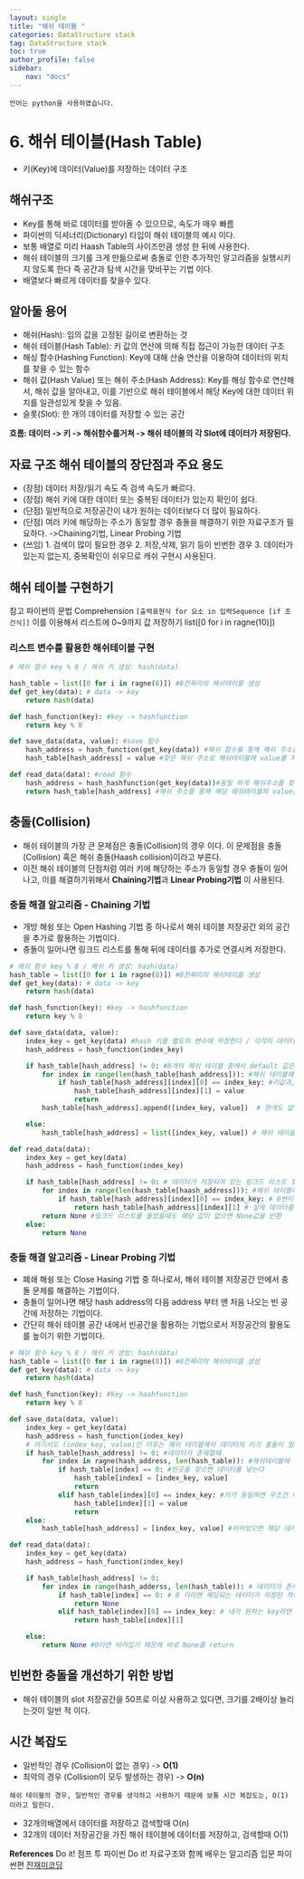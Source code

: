 ```yaml
---
layout: single
title: "해쉬 테이블 "
categories: DataStructure stack
tag: DataStructure stack
toc: true
author_profile: false
sidebar: 
    nav: "docs"
---
```

`언어는 python을 사용하였습니다.`

# 6. 해쉬 테이블(Hash Table)
- 키(Key)에 데이터(Value)를 저장하는 데이터 구조

## 해쉬구조
- Key를 통해 바로 데이터를 받아올 수 있으므로, 속도가 매우 빠름
- 파이썬의 딕셔너리(Dictionary) 타입이 해쉬 테이블의 예시 이다.
- 보통 배열로 미리 Haash Table의 사이즈만큼 생성 한 뒤에 사용한다.
- 해쉬 테이블의 크기를 크게 만듦으로써 충돌로 인한 추가적인 알고리즘을 실행시키지 않도록 한다 즉 공간과 탐색 시간을 맞바꾸는 기법 이다.
- 배열보다 빠르게 데이터를 찾을수 있다.

## 알아둘 용어
- 해쉬(Hash): 임의 값을 고정된 길이로 변환하는 것
- 해쉬 테이블(Hash Table): 키 값의 연산에 의해 직접 접근이 가능한 데이터 구조
- 해싱 함수(Hashing Function): Key에 대해 산술 연산을 이용하여 데이터의 위치를 찾을 수 있는 함수
- 해쉬 값(Hash Value) 또는 해쉬 주소(Hash Address): Key를 해싱 함수로 연산해서, 해쉬 값을 알아내고, 이를 기반으로 해쉬 테이블에서 해당 Key에 대한 데이터 위치를 일관성있게 찾을 수 있음.
- 슬롯(Slot): 한 개의 데이터를 저장할 수 있는 공간

**흐름: 데이터 -> 키 -> 해쉬함수를거쳐 -> 해쉬 테이블의 각 Slot에 데이터가 저장된다.**

## 자료 구조 해쉬 테이블의 장단점과 주요 용도
- (장점) 데이터 저장/읽기 속도 즉 검색 속도가 빠르다.
- (장점) 해쉬 키에 대한 데이터 또는 중복된 데이터가 있는지 확인이 쉽다.
- (단점) 일반적으로 저장공간이 내가 원하는 데이터보다 더 많이 필요하다.
- (단점) 여러 키에 해당하는 주소가 동일할 경우 충돌을 해결하기 위한 자료구조가 필요하다. ->Chaining기법,  Linear Probing 기법
- (쓰임) 1. 검색이 많이 필요한 경우 2. 저장,삭제, 읽기 등이 빈번한 경우 3. 데이터가 있는지 없는지, 중복확인이 쉬우므로 캐쉬 구현시 사용된다.

## 해쉬 테이블 구현하기
 참고 파이썬의 문법 Comprehension
`[출력표현식 for 요소 in 입력Sequence [if 조건식]]`
이를 이용해서 리스트에 0~9까지 값 저장하기
list([0 for i in ragne(10)])

### 리스트 변수를 활용한 해쉬테이블 구현
```python
# 해쉬 함수 key % 8 / 해쉬 키 생성: hash(data)

hash_table = list([0 for i in ragne(8)]) #8칸짜리의 해쉬테이블 생성
def get_key(data): # data -> key
    return hash(data)

def hash_function(key): #key -> hashfunction
    return key % 8

def save_data(data, value): #save 함수
    hash_address = hash_function(get_key(data)) #해쉬 함수를 통해 해쉬 주소를 찾는다
    hash_table[hash_address] = value #찾은 해쉬 주소로 해쉬테이블에 value를 저장한다

def read_data(data): #read 함수
    hash_address = hash_hashfunction(get_key(data))#동일 하게 해쉬주소를 찾고
    return hash_table[hash_address] #해쉬 주소를 통해 해당 해쉬테이블의 value를 반환한다
```

## 충돌(Collision)
- 해쉬 테이블의 가장 큰 문제점은 충돌(Collision)의 경우 이다. 이 문제점을 충돌(Collision) 혹은 해쉬 충돌(Haash collision)이라고 부른다. 
- 이전 해쉬 테이블의 단점처럼 여러 키에 해당하는 주소가 동일할 경우 충돌이 일어나고, 이를 해결하기위해서 **Chaining기법**과 **Linear Probing기법** 이 사용된다.

### 충돌 해결 알고리즘 - Chaining 기법
- 개방 해슁 또는 Open Hashing 기법 중 하나로서 해쉬 테이블 저장공간 외의 공간을 추가로 활용하는 기법이다.
- 충돌이 일어나면 링크드 리스트를 통해 뒤에 데이터를 추가로 연결시켜 저장한다. 

```python
# 해쉬 함수 key % 8 / 해쉬 키 생성: hash(data)
hash_table = list([0 for i in ragne(8)]) #8칸짜리의 해쉬테이블 생성
def get_key(data): # data -> key
    return hash(data)

def hash_function(key): #key -> hashfunction
    return key % 8

def save_data(data, value):
    index_key = get_key(data) #hash 키를 별도의 변수에 저장한다 / 각각의 데이터를 구분학기 위해서 각각의 데이터의 키값을 별도의 index_key 변수에 저장한다.
    hash_address = hash_function(index_key)

    if hash_table[hash_address] != 0: #8개의 해쉬 테이블 중에서 default 값은 0 이다 즉 0이 아니여야 해쉬 테이블의 slot에 데이터가 존재한다는 뜻이다.
        for index in range(len(hash_table[hash_address])): #해쉬 테이블에 데이터가 들어가 있을때, 그 크기만큼 반복을 한다.
            if hash_table[hash_address][index][0] == index_key: #키값과, 데이터를 저장하는걸 2차원 배열형태로 쪼개고 (index_key, value)가 해쉬 테이블에 저장이 된다.
                hash_table[hash_address][index][1] = value
                return
        hash_table[hash_address].append([index_key, value])  # 한개도 없을때는 append를 통해 list형태로 집어 넣는다.

    else:
        hash_table[hash_address] = list([index_key, value]) # 해쉬 테이블에 0이 있으면 데이터가 존재하지 않는다는 뜻이므로, 바로 list 형태로 집어 넣는다.

def read_data(data):
    index_key = get_key(data)
    hash_address = hash_function(index_key)

    if hash_table[hash_address] != 0: # 데이터가 저장되어 있는 링크드 리스트 찾기
        for index in range(len(hash_table[haash_address])): #해쉬 테이블에 데이터 가 들어있으니, 그 크기만큼 조회
            if hash_table[hash_address][index][0] == index_key: # 0번이 키값이라면 실제 데이터는 1번에 존재
                return hash_table[hash_address][index][1] # 실제 데이터를 반환
        return None #링크드 리스트를 돌았을때도 해당 값이 없으면 None값을 반환
    else:
        return None
```
### 충돌 해결 알고리즘 - Linear Probing 기법
- 폐쇄 해슁 또는 Close Hasing 기법 중 하나로서, 해쉬 테이블 저장공간 안에서 충돌 문제를 해결하는 기법이다.
- 충돌이 일어나면 해당 hash address의 다음  address 부터 맨 처음 나오는 빈 공간에 저장하는 기법이다.
- 간단히 해쉬 테이블 공간 내에서 빈공간을 활용하는 기법으로서 저장공간의 활용도를 높이기 위한 기법이다.

```python
# 해쉬 함수 key % 8 / 해쉬 키 생성: hash(data)
hash_table = list([0 for i in ragne(8)]) #8칸짜리의 해쉬테이블 생성
def get_key(data): # data -> key
    return hash(data)

def hash_function(key): #key -> hashfunction
    return key % 8

def save_data(data, value):
    index_key = get_key(data)
    hash_address = hash_function(index_key)
    # 여기서도 (index_key, value)인 이유는 해쉬 테이블에서 데이터의 키가 충돌이 일어나서 다른곳에 저장되어있는지, 아니면 원래 저장이 된것인지 알수가 없기 때문이다.
    if hash_table[hash_address] != 0: #데이터가 존재할때
        for index in ragne(hash_address, len(hash_table)): #해쉬테이블에 존재하는 주소부터, 해쉬테이블의 크기만큼 반복을 돌며 해쉬 테이블 내의 slot에서 빈곳을 찾는다.
            if hash_table[index] == 0: #빈곳을 찾으면 데이터를 넣는다
                hash_table[index] = [index_key, value]
                return
            elif hash_table[index][0] == index_key: #키가 동일하면 무조건 다음 slot으로 넘어가는것이 아니라,  값을 업데이트 해야한다
                hash_table[index][1] = value
                return
    else:
        hash_table[hash_address] = [index_key, value] #비어있으면 해당 데이터를 바로 넣는다.

def read_data(data):
    index_key = get_key(data)
    hash_address = hash_function(index_key)

    if hash_table[hash_address] != 0: 
        for index in range(hash_adderss, len(hash_table)): # 데이터가 존재하므로 있는 쪽 부터 순서대로 찾아간다.
            if hash_table[index] == 0: # 0 이라면 해당되는 데이터가 저장된 적이 없다.
                return None
            elif hash_table[index][0] == index_key: # 내가 원하는 key라면 데이터를 반환한다.
                return hash_table[index][1]

    else:
        return None #0이면 비어있기 때문에 바로 None를 return
```

## 빈번한 충돌을 개선하기 위한 방법
- 해쉬 테이블의  slot 저장공간을 50프로 이상 사용하고 있다면,  크기를 2배이상 늘리는것이 일반 적 이다.

## 시간 복잡도
- 일반적인 경우 (Collision이 없는 경우) -> **O(1)**
- 최악의 경우 (Collision이 모두 발생하는 경우) -> **O(n)**

`해쉬 테이블의 경우, 일반적인 경우를 생각하고 사용하기 때문에 보통 시간 복잡도는, O(1)이라고 말한다.`

- 32개의배열에서 데이터를 저장하고 검색할때 O(n)
- 32개의 데이터 저장공간을 가진 해쉬 테이블에 데이터를 저장하고, 검색할때 O(1)


**References**
Do it! 점프 투 파이썬
Do it! 자료구조와 함께 배우는 알고리즘 입문 파이썬편
[잔재미코딩](https://www.fun-coding.org/Chapter09-hashtable-live.html)

